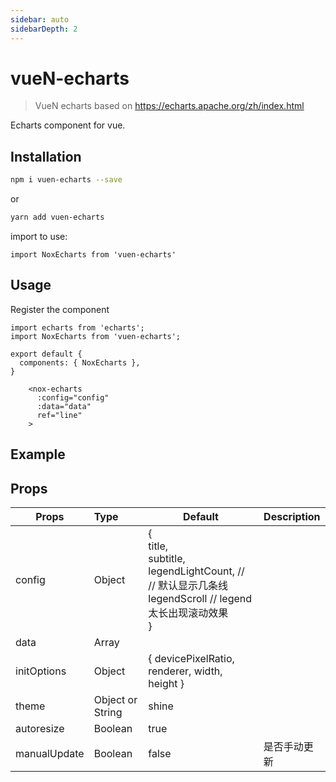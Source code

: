 ```yaml
---
sidebar: auto
sidebarDepth: 2
---
```


# vueN-echarts

> VueN echarts based on https://echarts.apache.org/zh/index.html

Echarts component for vue. 


## Installation

```sh
npm i vuen-echarts --save
```

or 

```sh
yarn add vuen-echarts
```

import to use:

```JS
import NoxEcharts from 'vuen-echarts'
```

## Usage

Register the component
```JS
import echarts from 'echarts';
import NoxEcharts from 'vuen-echarts';

export default {
  components: { NoxEcharts },
}
```

```vue
    <nox-echarts
      :config="config"
      :data="data"
      ref="line"
    >
```

## Example

<ClientOnly>
<demo />
</ClientOnly>

## Props

| Props               | Type      | Default                                         | Description  |
| --------------------|:----------| ------------------------------------------------|--------------|
| config               | Object    | { <br/>title, <br/>subtitle, <br/>legendLightCount, // // 默认显示几条线<br/>legendScroll // legend太长出现滚动效果<br/>}                              |              |
| data                | Array     |                                                 |              |
| initOptions         | Object    | { devicePixelRatio, renderer, width, height }   |              |
| theme               | Object or String | shine                                    |              |
| autoresize          | Boolean   | true                                            |              |
| manualUpdate        | Boolean   | false                                           | 是否手动更新   |
